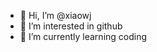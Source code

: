 - 👋 Hi, I’m @xiaowj
- 👀 I’m interested in github
- 🌱 I’m currently learning coding

<!---
xiaowj/xiaowj is a ✨ special ✨ repository because its `README.md` (this file) appears on your GitHub profile.
You can click the Preview link to take a look at your changes.
--->
